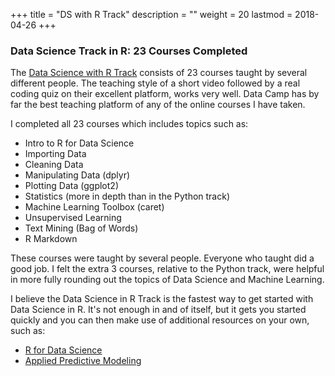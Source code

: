 +++
title = "DS with R Track"
description = ""
weight = 20
lastmod = 2018-04-26
+++
### Data Science Track in R: 23 Courses Completed
The [Data Science with R Track](https://www.datacamp.com/tracks/data-scientist-with-r) consists of 23 courses taught by several different people.  The teaching style of a short video followed by a real coding quiz on their excellent platform, works very well.  Data Camp has by far the best teaching platform of any of the online courses I have taken.

I completed all 23 courses which includes topics such as:

- Intro to R for Data Science
- Importing Data
- Cleaning Data
- Manipulating Data (dplyr)
- Plotting Data (ggplot2)
- Statistics (more in depth than in the Python track)
- Machine Learning Toolbox (caret)
- Unsupervised Learning
- Text Mining (Bag of Words)
- R Markdown

These courses were taught by several people.  Everyone who taught did a good job.  I felt the extra 3 courses, relative to the Python track, were helpful in more fully rounding out the topics of Data Science and Machine Learning.

I believe the Data Science in R Track is the fastest way to get started with Data Science in R.  It's not enough in and of itself, but it gets you started quickly and you can then make use of additional resources on your own, such as:

* [R for Data Science](http://r4ds.had.co.nz/)
* [Applied Predictive Modeling](http://appliedpredictivemodeling.com/)